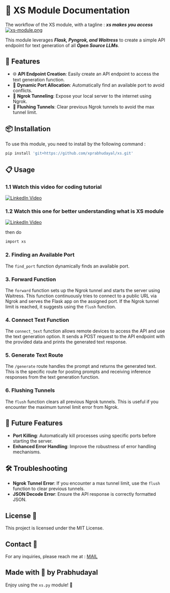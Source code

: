 # 📝 XS Module Documentation
The workflow of the XS module, with a tagline : ***xs makes you access***
[![xs-module.png](https://i.postimg.cc/pT38G84v/xs-module.png)](https://postimg.cc/KkrR4Kmp)

This module leverages ***Flask, Pyngrok, and Waitress*** to create a simple API endpoint for text generation of all ***Open Source LLMs***.
 
## 🚀 Features

- 🌐 **API Endpoint Creation**: Easily create an API endpoint to access the text generation function.
- 🔀 **Dynamic Port Allocation**: Automatically find an available port to avoid conflicts.
- 🚧 **Ngrok Tunneling**: Expose your local server to the internet using Ngrok.
- 🔄 **Flushing Tunnels**: Clear previous Ngrok tunnels to avoid the max tunnel limit.

## 📦 Installation

To use this module, you need to install by the following command :

```bash
pip install 'git+https://github.com/xprabhudayal/xs.git'
```

## 📋 Usage
### 1.1 Watch this video for coding tutorial 
[![LinkedIn Video](https://i.ibb.co/fn1tzsf/xs-intro.png)](https://www.linkedin.com/posts/xprabhudayal_interactive-tutorial-on-how-to-use-the-xs-activity-7223727702548090881-ik7s?utm_source=share&utm_medium=member_desktop)

### 1.2 Watch this one for better understanding what is XS module
[![LinkedIn Video](https://i.ibb.co/wWnTJZW/xs.png)](https://www.linkedin.com/feed/update/urn:li:activity:7223539588932227072/)

then do 
```bash
import xs
```

### 2. Finding an Available Port

The `find_port` function dynamically finds an available port.

### 3. Forward Function

The `forward` function sets up the Ngrok tunnel and starts the server using Waitress. This function continuously tries to connect to a public URL via Ngrok and serves the Flask app on the assigned port. If the Ngrok tunnel limit is reached, it suggests using the `flush` function.

### 4. Connect Text Function

The `connect_text` function allows remote devices to access the API and use the text generation option. It sends a POST request to the API endpoint with the provided data and prints the generated text response.

### 5. Generate Text Route

The `/generate` route handles the prompt and returns the generated text. This is the specific route for posting prompts and receiving inference responses from the text generation function.

### 6. Flushing Tunnels

The `flush` function clears all previous Ngrok tunnels. This is useful if you encounter the maximum tunnel limit error from Ngrok.


## 🔧 Future Features

- **Port Killing**: Automatically kill processes using specific ports before starting the server.
- **Enhanced Error Handling**: Improve the robustness of error handling mechanisms.

## 🛠 Troubleshooting

- **Ngrok Tunnel Error**: If you encounter a max tunnel limit, use the `flush` function to clear previous tunnels.
- **JSON Decode Error**: Ensure the API response is correctly formatted JSON.

## License 📄
This project is licensed under the MIT License.

## Contact 📧
For any inquiries, please reach me at : [MAIL](mailto:pradachan@tuta.io )


Made with 💖 by Prabhudayal
---

Enjoy using the `xs.py` module! 🚀
